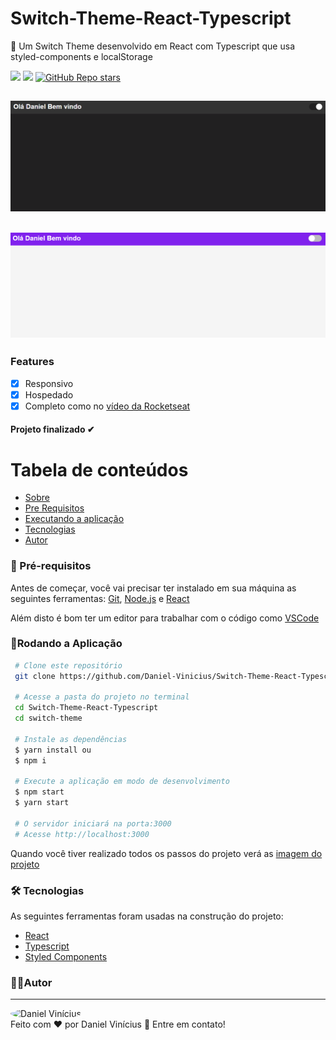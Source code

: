 # Switch-Theme-React-Typescript
 <p id="sobre">
💅 Um Switch Theme desenvolvido em React com Typescript que usa styled-components e localStorage

![](https://img.shields.io/badge/license-MIT-green)
![](https://img.shields.io/badge/languege-Portuguese-yellow)
[![GitHub Repo stars](https://img.shields.io/github/stars/Daniel-Vinicius/Switch-Theme-React-Typescript?style=social)](https://github.com/Daniel-Vinicius/Switch-Theme-React-Typescript/stargazers)

<h2 align="center">  <img alt="Imagem do Projeto" id="imagem" title="#Projeto" src="https://github.com/Daniel-Vinicius/Switch-Theme-React-Typescript/blob/main/.github/dark.PNG" />
</h2>

<h2 align="center">  <img alt="Imagem do Projeto" id="imagem" title="#Projeto" src="https://github.com/Daniel-Vinicius/Switch-Theme-React-Typescript/blob/main/.github/light.PNG" />
</h2>

### Features 
- [x] Responsivo
- [x] Hospedado
- [x] Completo como no [vídeo da Rocketseat](https://youtu.be/ngVU74daJ8Y)

<!-- Coloque o status do projeto -->
<h4 align="left">  
Projeto finalizado ✔
</h4>

Tabela de conteúdos 
================= 
<!--ts-->
 * [Sobre](#sobre)  
  * [Pre Requisitos](#pre-requisitos)
  * [Executando a aplicação](#rodando)
  * [Tecnologias](#tecnologias)
  * [Autor](#autor)
 <!--te-->
 
 <!-- Altere os Pré-requisitos -->

### 🛒 Pré-requisitos<a id="pre-requisitos"></a>

Antes de começar, você vai precisar ter instalado em sua máquina as seguintes ferramentas:
 [Git](https://git-scm.com/),
 [Node.js](https://nodejs.org/pt-br/) e
 [React](https://reactjs.org/)
 
 Além disto é bom ter um editor para trabalhar com o código como [VSCode](https://code.visualstudio.com/)
 
   ### 📀Rodando a Aplicação<a id="rodando"></a>
   
````bash 
 # Clone este repositório
 git clone https://github.com/Daniel-Vinicius/Switch-Theme-React-Typescript
 
 # Acesse a pasta do projeto no terminal
 cd Switch-Theme-React-Typescript
 cd switch-theme
 
 # Instale as dependências
 $ yarn install ou
 $ npm i 
 
 # Execute a aplicação em modo de desenvolvimento
 $ npm start 
 $ yarn start
 
 # O servidor iniciará na porta:3000
 # Acesse http://localhost:3000
 ````
<p> Quando você tiver realizado todos os passos do projeto verá as  <a href="#imagem" >imagem do projeto</a> </p>

 <!-- Altere as Tecnologias -->
### 🛠 Tecnologias<a id="tecnologias"></a>
 As seguintes ferramentas foram usadas na construção do projeto:
 
  - [React](https://reactjs.org/)
  - [Typescript](https://www.typescriptlang.org/docs/)
  - [Styled Components](https://styled-components.com/docs)


### 👨‍💻Autor <a id="autor"> </a>

---
<a href="https://github.com/Daniel-Vinicius" style="text-decoration: none;">
<img style="border-radius: 50%;" src="https://avatars0.githubusercontent.com/u/66279500?s=460&u=03d962bd1fda436ca49d4bbfbf2f30bdd566221d&v=4" width="100px;"  alt="Daniel Vinícius"/>

<br />
<span> Feito com ❤️ por Daniel Vinícius 👋 Entre em contato! </span> 
</a> 

